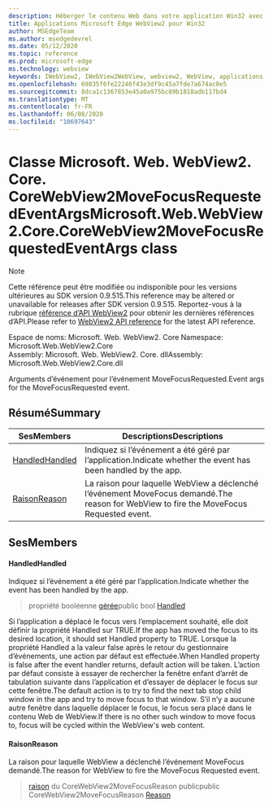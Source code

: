 ```yaml
---
description: Héberger le contenu Web dans votre application Win32 avec le contrôle Microsoft Edge WebView2
title: Applications Microsoft Edge WebView2 pour Win32
author: MSEdgeTeam
ms.author: msedgedevrel
ms.date: 05/12/2020
ms.topic: reference
ms.prod: microsoft-edge
ms.technology: webview
keywords: IWebView2, IWebView2WebView, webview2, WebView, applications Win32, Win32, Edge, ICoreWebView2, ICoreWebView2Controller, contrôle de navigateur, html Edge
ms.openlocfilehash: 69835f6fe22246f43e3df9c45a7fde7a674ac0e5
ms.sourcegitcommit: 8dca1c1367853e45a0a975bc89b1818adb117bd4
ms.translationtype: MT
ms.contentlocale: fr-FR
ms.lasthandoff: 06/08/2020
ms.locfileid: "10697643"
---
```

# <span data-ttu-id="8fec4-104">Classe Microsoft. Web. WebView2. Core. CoreWebView2MoveFocusRequestedEventArgs</span><span class="sxs-lookup"><span data-stu-id="8fec4-104">Microsoft.Web.WebView2.Core.CoreWebView2MoveFocusRequestedEventArgs class</span></span> 

> [!NOTE]
> <span data-ttu-id="8fec4-105">Cette référence peut être modifiée ou indisponible pour les versions ultérieures au SDK version 0.9.515.</span><span class="sxs-lookup"><span data-stu-id="8fec4-105">This reference may be altered or unavailable for releases after SDK version 0.9.515.</span></span> <span data-ttu-id="8fec4-106">Reportez-vous à la rubrique [référence d’API WebView2](../../../webview2-api-reference.md) pour obtenir les dernières références d’API.</span><span class="sxs-lookup"><span data-stu-id="8fec4-106">Please refer to [WebView2 API reference](../../../webview2-api-reference.md) for the latest API reference.</span></span>

<span data-ttu-id="8fec4-107">Espace de noms: Microsoft. Web. WebView2. Core </span><span class="sxs-lookup"><span data-stu-id="8fec4-107">Namespace: Microsoft.Web.WebView2.Core</span></span>\
<span data-ttu-id="8fec4-108">Assembly: Microsoft. Web. WebView2. Core. dll</span><span class="sxs-lookup"><span data-stu-id="8fec4-108">Assembly: Microsoft.Web.WebView2.Core.dll</span></span>

<span data-ttu-id="8fec4-109">Arguments d’événement pour l’événement MoveFocusRequested.</span><span class="sxs-lookup"><span data-stu-id="8fec4-109">Event args for the MoveFocusRequested event.</span></span>

## <span data-ttu-id="8fec4-110">Résumé</span><span class="sxs-lookup"><span data-stu-id="8fec4-110">Summary</span></span>

 <span data-ttu-id="8fec4-111">Ses</span><span class="sxs-lookup"><span data-stu-id="8fec4-111">Members</span></span>                        | <span data-ttu-id="8fec4-112">Descriptions</span><span class="sxs-lookup"><span data-stu-id="8fec4-112">Descriptions</span></span>
--------------------------------|---------------------------------------------
[<span data-ttu-id="8fec4-113">Handled</span><span class="sxs-lookup"><span data-stu-id="8fec4-113">Handled</span></span>](#handled) | <span data-ttu-id="8fec4-114">Indiquez si l’événement a été géré par l’application.</span><span class="sxs-lookup"><span data-stu-id="8fec4-114">Indicate whether the event has been handled by the app.</span></span>
[<span data-ttu-id="8fec4-115">Raison</span><span class="sxs-lookup"><span data-stu-id="8fec4-115">Reason</span></span>](#reason) | <span data-ttu-id="8fec4-116">La raison pour laquelle WebView a déclenché l’événement MoveFocus demandé.</span><span class="sxs-lookup"><span data-stu-id="8fec4-116">The reason for WebView to fire the MoveFocus Requested event.</span></span>

## <span data-ttu-id="8fec4-117">Ses</span><span class="sxs-lookup"><span data-stu-id="8fec4-117">Members</span></span>

#### <span data-ttu-id="8fec4-118">Handled</span><span class="sxs-lookup"><span data-stu-id="8fec4-118">Handled</span></span> 

<span data-ttu-id="8fec4-119">Indiquez si l’événement a été géré par l’application.</span><span class="sxs-lookup"><span data-stu-id="8fec4-119">Indicate whether the event has been handled by the app.</span></span>

> <span data-ttu-id="8fec4-120">propriété booléenne [gérée](#handled)</span><span class="sxs-lookup"><span data-stu-id="8fec4-120">public bool [Handled](#handled)</span></span>

<span data-ttu-id="8fec4-121">Si l’application a déplacé le focus vers l’emplacement souhaité, elle doit définir la propriété Handled sur TRUE.</span><span class="sxs-lookup"><span data-stu-id="8fec4-121">If the app has moved the focus to its desired location, it should set Handled property to TRUE.</span></span> <span data-ttu-id="8fec4-122">Lorsque la propriété Handled a la valeur false après le retour du gestionnaire d’événements, une action par défaut est effectuée.</span><span class="sxs-lookup"><span data-stu-id="8fec4-122">When Handled property is false after the event handler returns, default action will be taken.</span></span> <span data-ttu-id="8fec4-123">L’action par défaut consiste à essayer de rechercher la fenêtre enfant d’arrêt de tabulation suivante dans l’application et d’essayer de déplacer le focus sur cette fenêtre.</span><span class="sxs-lookup"><span data-stu-id="8fec4-123">The default action is to try to find the next tab stop child window in the app and try to move focus to that window.</span></span> <span data-ttu-id="8fec4-124">S’il n’y a aucune autre fenêtre dans laquelle déplacer le focus, le focus sera placé dans le contenu Web de WebView.</span><span class="sxs-lookup"><span data-stu-id="8fec4-124">If there is no other such window to move focus to, focus will be cycled within the WebView's web content.</span></span>

#### <span data-ttu-id="8fec4-125">Raison</span><span class="sxs-lookup"><span data-stu-id="8fec4-125">Reason</span></span> 

<span data-ttu-id="8fec4-126">La raison pour laquelle WebView a déclenché l’événement MoveFocus demandé.</span><span class="sxs-lookup"><span data-stu-id="8fec4-126">The reason for WebView to fire the MoveFocus Requested event.</span></span>

> <span data-ttu-id="8fec4-127">[raison](#reason) du CoreWebView2MoveFocusReason public</span><span class="sxs-lookup"><span data-stu-id="8fec4-127">public CoreWebView2MoveFocusReason [Reason](#reason)</span></span>

